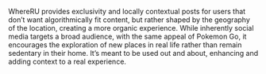 WhereRU provides exclusivity and locally contextual posts for users that don’t want algorithmically fit content, but rather shaped by the geography of the location, creating a more organic experience. While inherently social media targets a broad audience, with the same appeal of Pokemon Go, it encourages the exploration of new places in real life rather than remain sedentary in their home. It’s meant to be used out and about, enhancing and adding context to a real experience.
